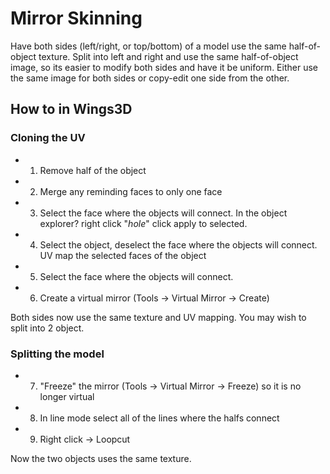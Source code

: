 # Mirror Skinning #
Have both sides (left/right, or top/bottom) of a model use the same half-of-object texture.
Split into left and right and use the same half-of-object image, so its easier to modify both sides and have it be uniform.
Either use the same image for both sides or copy-edit one side from the other.

## How to in Wings3D ##
### Cloning the UV ###
  * 1. Remove half of the object
  * 2. Merge any reminding faces to only one face
  * 3. Select the face where the objects will connect. In the object explorer? right click "_hole_" click apply to selected.
  * 4. Select the object, deselect the face where the objects will connect. UV map the selected faces of the object
  * 5. Select the face where the objects will connect.
  * 6. Create a virtual mirror (Tools -> Virtual Mirror -> Create)

Both sides now use the same texture and UV mapping. You may wish to split into 2 object.

### Splitting the model ###
  * 7. "Freeze" the mirror (Tools -> Virtual Mirror -> Freeze) so it is no longer virtual
  * 8. In line mode select all of the lines where the halfs connect
  * 9. Right click -> Loopcut

Now the two objects uses the same texture.
